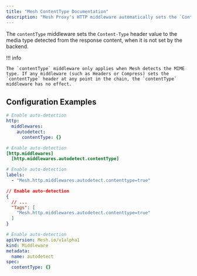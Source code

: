 ```yaml
---
title: "Mesh ContentType Documentation"
description: "Mesh Proxy's HTTP middleware automatically sets the `Content-Type` header value when it is not set by the backend. Read the technical documentation."
---
```


The `contentType` middleware sets the `Content-Type` header value to the media type detected from the response content,
when it is not set by the backend.

!!! info

    The `contentType` middleware only applies when Mesh detects the MIME type. If any middleware (such as Headers or Compress) sets the `contentType` header at any point in the chain, the `contentType` middleware has no effect.

## Configuration Examples

```yaml tab="Structured (YAML)"
# Enable auto-detection
http:
  middlewares:
    autodetect:
      contentType: {}
```

```toml tab="Structured (TOML)"
# Enable auto-detection
[http.middlewares]
  [http.middlewares.autodetect.contentType]
```

```yaml tab="Labels"
# Enable auto-detection
labels:
  - "Mesh.http.middlewares.autodetect.contenttype=true"
```

```json tab="Tags"
// Enable auto-detection
{
  // ...
  "Tags": [
    "Mesh.http.middlewares.autodetect.contenttype=true"
  ]
}
```

```yaml tab="Kubernetes"
# Enable auto-detection
apiVersion: Mesh.io/v1alpha1
kind: Middleware
metadata:
  name: autodetect
spec:
  contentType: {}
```
